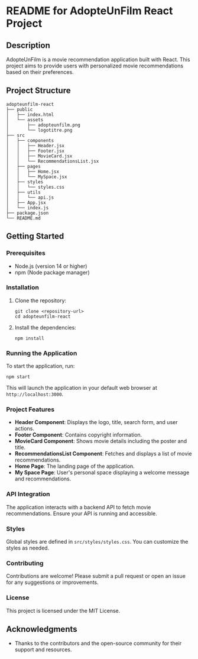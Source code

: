 # README for AdopteUnFilm React Project

## Description
AdopteUnFilm is a movie recommendation application built with React. This project aims to provide users with personalized movie recommendations based on their preferences.

## Project Structure
```
adopteunfilm-react
├── public
│   ├── index.html
│   └── assets
│       ├── adopteunfilm.png
│       └── logotitre.png
├── src
│   ├── components
│   │   ├── Header.jsx
│   │   ├── Footer.jsx
│   │   ├── MovieCard.jsx
│   │   └── RecommendationsList.jsx
│   ├── pages
│   │   ├── Home.jsx
│   │   └── MySpace.jsx
│   ├── styles
│   │   └── styles.css
│   ├── utils
│   │   └── api.js
│   ├── App.jsx
│   └── index.js
├── package.json
└── README.md
```

## Getting Started

### Prerequisites
- Node.js (version 14 or higher)
- npm (Node package manager)

### Installation
1. Clone the repository:
   ```
   git clone <repository-url>
   cd adopteunfilm-react
   ```

2. Install the dependencies:
   ```
   npm install
   ```

### Running the Application
To start the application, run:
```
npm start
```
This will launch the application in your default web browser at `http://localhost:3000`.

### Project Features
- **Header Component**: Displays the logo, title, search form, and user actions.
- **Footer Component**: Contains copyright information.
- **MovieCard Component**: Shows movie details including the poster and title.
- **RecommendationsList Component**: Fetches and displays a list of movie recommendations.
- **Home Page**: The landing page of the application.
- **My Space Page**: User's personal space displaying a welcome message and recommendations.

### API Integration
The application interacts with a backend API to fetch movie recommendations. Ensure your API is running and accessible.

### Styles
Global styles are defined in `src/styles/styles.css`. You can customize the styles as needed.

### Contributing
Contributions are welcome! Please submit a pull request or open an issue for any suggestions or improvements.

### License
This project is licensed under the MIT License.

## Acknowledgments
- Thanks to the contributors and the open-source community for their support and resources.